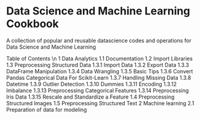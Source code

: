# Data Science and Machine Learning Cookbook
 A collection of popular and reusable datascience codes and operations for Data Science and Machine Learning

Table of Contents \n
1  Data Analytics
1.1  Documentation
1.2  Import Libraries
1.3  Preprocessing Structured Data
1.3.1  Import Data
1.3.2  Export Data
1.3.3  DataFrame Manipulation
1.3.4  Data Wrangling
1.3.5  Basic Tips
1.3.6  Convert Pandas Categorical Data For Scikit-Learn
1.3.7  Handling Missing Data
1.3.8  Datetime
1.3.9  Outlier Detection
1.3.10  Dummies
1.3.11  Encoding
1.3.12  Imbalance
1.3.13  Preprocessing Categorical Features
1.3.14  Preprocessing Iris Data
1.3.15  Rescale and Standardize a Feature
1.4  Preprocessing Structured Images
1.5  Preprocessing Structured Text
2  Machine learning
2.1  Preparation of data for modeling

